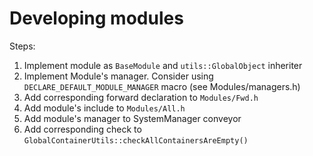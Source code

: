 # Developing modules

Steps:
1. Implement module as `BaseModule` and `utils::GlobalObject` inheriter
2. Implement Module's manager. Consider using `DECLARE_DEFAULT_MODULE_MANAGER` macro (see Modules/managers.h)
3. Add corresponding forward declaration to `Modules/Fwd.h`
4. Add module's include to `Modules/All.h`
5. Add module's manager to SystemManager conveyor
6. Add corresponding check to `GlobalContainerUtils::checkAllContainersAreEmpty()`
